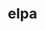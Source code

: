 ---
title: "elpa"
layout: cache
categories: [package, develop]
meta: {"versions": ["2021.11.001", "2022.11.001", "2022.11.001.rc2", "2023.05.001"], "compilers": ["gcc@=12.1.0", "gcc@=8.4.0"], "oss": ["ubuntu18.04", "ubuntu22.04"], "platforms": ["linux"], "targets": ["x86_64", "x86_64_v3"], "stacks": ["root", "tutorial"], "num_specs": 70, "num_specs_by_stack": {"root": 70, "tutorial": 7}}
spec_details: [{"hash": "h343evw3biekgk7hb6qmwk4dryz7zf7i", "compiler": "gcc@=8.4.0", "versions": ["2021.11.001"], "os": "ubuntu18.04", "platform": "linux", "target": "x86_64", "variants": ["~autotune", "~cuda", "+mpi", "+openmp", "~rocm"], "stacks": ["root"], "size": "-", "tarball": "https://binaries.spack.io/develop/build_cache/linux-ubuntu18.04-x86_64/gcc-8.4.0/elpa-2021.11.001/linux-ubuntu18.04-x86_64-gcc-8.4.0-elpa-2021.11.001-h343evw3biekgk7hb6qmwk4dryz7zf7i.spack"}, {"hash": "i5bg4r4uss6po6fpyw2bnf57oj6wegu6", "compiler": "gcc@=8.4.0", "versions": ["2021.11.001"], "os": "ubuntu18.04", "platform": "linux", "target": "x86_64", "variants": ["~autotune", "~cuda", "+mpi", "+openmp", "~rocm"], "stacks": ["root"], "size": "-", "tarball": "https://binaries.spack.io/develop/build_cache/linux-ubuntu18.04-x86_64/gcc-8.4.0/elpa-2021.11.001/linux-ubuntu18.04-x86_64-gcc-8.4.0-elpa-2021.11.001-i5bg4r4uss6po6fpyw2bnf57oj6wegu6.spack"}, {"hash": "hpp5eykxspojbxzgzfpogi7biziql2lj", "compiler": "gcc@=8.4.0", "versions": ["2021.11.001"], "os": "ubuntu18.04", "platform": "linux", "target": "x86_64", "variants": ["~autotune", "~cuda", "+mpi", "+openmp", "~rocm"], "stacks": ["root"], "size": "-", "tarball": "https://binaries.spack.io/develop/build_cache/linux-ubuntu18.04-x86_64/gcc-8.4.0/elpa-2021.11.001/linux-ubuntu18.04-x86_64-gcc-8.4.0-elpa-2021.11.001-hpp5eykxspojbxzgzfpogi7biziql2lj.spack"}, {"hash": "jik37po4v5ausrbodzggcgqppabxkqqm", "compiler": "gcc@=8.4.0", "versions": ["2021.11.001"], "os": "ubuntu18.04", "platform": "linux", "target": "x86_64", "variants": ["~autotune", "~cuda", "+mpi", "+openmp", "~rocm"], "stacks": ["root"], "size": "-", "tarball": "https://binaries.spack.io/develop/build_cache/linux-ubuntu18.04-x86_64/gcc-8.4.0/elpa-2021.11.001/linux-ubuntu18.04-x86_64-gcc-8.4.0-elpa-2021.11.001-jik37po4v5ausrbodzggcgqppabxkqqm.spack"}, {"hash": "onnd6xiojkl3dt6inm3n4l7uqqb5rqxi", "compiler": "gcc@=8.4.0", "versions": ["2021.11.001"], "os": "ubuntu18.04", "platform": "linux", "target": "x86_64", "variants": ["~autotune", "~cuda", "+mpi", "+openmp", "~rocm"], "stacks": ["root"], "size": "-", "tarball": "https://binaries.spack.io/develop/build_cache/linux-ubuntu18.04-x86_64/gcc-8.4.0/elpa-2021.11.001/linux-ubuntu18.04-x86_64-gcc-8.4.0-elpa-2021.11.001-onnd6xiojkl3dt6inm3n4l7uqqb5rqxi.spack"}, {"hash": "njklsgavaciuhkm4en3woijcfe4gh2ic", "compiler": "gcc@=8.4.0", "versions": ["2021.11.001"], "os": "ubuntu18.04", "platform": "linux", "target": "x86_64", "variants": ["~autotune", "~cuda", "+mpi", "+openmp", "~rocm"], "stacks": ["root"], "size": "-", "tarball": "https://binaries.spack.io/develop/build_cache/linux-ubuntu18.04-x86_64/gcc-8.4.0/elpa-2021.11.001/linux-ubuntu18.04-x86_64-gcc-8.4.0-elpa-2021.11.001-njklsgavaciuhkm4en3woijcfe4gh2ic.spack"}, {"hash": "jybmmckgeir2pecwx3kxu7vr6nhja4fk", "compiler": "gcc@=8.4.0", "versions": ["2021.11.001"], "os": "ubuntu18.04", "platform": "linux", "target": "x86_64", "variants": ["~autotune", "~cuda", "+mpi", "+openmp", "~rocm"], "stacks": ["root"], "size": "-", "tarball": "https://binaries.spack.io/develop/build_cache/linux-ubuntu18.04-x86_64/gcc-8.4.0/elpa-2021.11.001/linux-ubuntu18.04-x86_64-gcc-8.4.0-elpa-2021.11.001-jybmmckgeir2pecwx3kxu7vr6nhja4fk.spack"}, {"hash": "j2vkmhju2smudv7puz4uc4mi63t63iaf", "compiler": "gcc@=8.4.0", "versions": ["2021.11.001"], "os": "ubuntu18.04", "platform": "linux", "target": "x86_64", "variants": ["~autotune", "build_system=autotools", "~cuda", "+mpi", "+openmp", "~rocm"], "stacks": ["root"], "size": "-", "tarball": "https://binaries.spack.io/develop/build_cache/linux-ubuntu18.04-x86_64/gcc-8.4.0/elpa-2021.11.001/linux-ubuntu18.04-x86_64-gcc-8.4.0-elpa-2021.11.001-j2vkmhju2smudv7puz4uc4mi63t63iaf.spack"}, {"hash": "npdafk2cqvax32enqm342bsxpuc7mova", "compiler": "gcc@=8.4.0", "versions": ["2021.11.001"], "os": "ubuntu18.04", "platform": "linux", "target": "x86_64", "variants": ["~autotune", "~cuda", "+mpi", "+openmp", "~rocm"], "stacks": ["root"], "size": "-", "tarball": "https://binaries.spack.io/develop/build_cache/linux-ubuntu18.04-x86_64/gcc-8.4.0/elpa-2021.11.001/linux-ubuntu18.04-x86_64-gcc-8.4.0-elpa-2021.11.001-npdafk2cqvax32enqm342bsxpuc7mova.spack"}, {"hash": "mldgw5yqpnoxwsbphirjecnf7uecy5ti", "compiler": "gcc@=8.4.0", "versions": ["2021.11.001"], "os": "ubuntu18.04", "platform": "linux", "target": "x86_64", "variants": ["~autotune", "~cuda", "+mpi", "+openmp", "~rocm"], "stacks": ["root"], "size": "-", "tarball": "https://binaries.spack.io/develop/build_cache/linux-ubuntu18.04-x86_64/gcc-8.4.0/elpa-2021.11.001/linux-ubuntu18.04-x86_64-gcc-8.4.0-elpa-2021.11.001-mldgw5yqpnoxwsbphirjecnf7uecy5ti.spack"}, {"hash": "3vylhdwwypqh7jfxlsv7ltpvm5jk6w5s", "compiler": "gcc@=8.4.0", "versions": ["2021.11.001"], "os": "ubuntu18.04", "platform": "linux", "target": "x86_64", "variants": ["~autotune", "~cuda", "+mpi", "+openmp", "~rocm"], "stacks": ["root"], "size": "-", "tarball": "https://binaries.spack.io/develop/build_cache/linux-ubuntu18.04-x86_64/gcc-8.4.0/elpa-2021.11.001/linux-ubuntu18.04-x86_64-gcc-8.4.0-elpa-2021.11.001-3vylhdwwypqh7jfxlsv7ltpvm5jk6w5s.spack"}, {"hash": "bazkvbgvxeygwllieue6iizmvfqvdbht", "compiler": "gcc@=8.4.0", "versions": ["2021.11.001"], "os": "ubuntu18.04", "platform": "linux", "target": "x86_64", "variants": ["~autotune", "build_system=autotools", "~cuda", "+mpi", "+openmp", "~rocm"], "stacks": ["root"], "size": "-", "tarball": "https://binaries.spack.io/develop/build_cache/linux-ubuntu18.04-x86_64/gcc-8.4.0/elpa-2021.11.001/linux-ubuntu18.04-x86_64-gcc-8.4.0-elpa-2021.11.001-bazkvbgvxeygwllieue6iizmvfqvdbht.spack"}, {"hash": "7gxrd6l7z54ewbnlwhdi345qlyz5ylzd", "compiler": "gcc@=8.4.0", "versions": ["2021.11.001"], "os": "ubuntu18.04", "platform": "linux", "target": "x86_64", "variants": ["~autotune", "~cuda", "+mpi", "+openmp", "~rocm"], "stacks": ["root"], "size": "-", "tarball": "https://binaries.spack.io/develop/build_cache/linux-ubuntu18.04-x86_64/gcc-8.4.0/elpa-2021.11.001/linux-ubuntu18.04-x86_64-gcc-8.4.0-elpa-2021.11.001-7gxrd6l7z54ewbnlwhdi345qlyz5ylzd.spack"}, {"hash": "36kiubwicezevynjgqp2277iwfafavxp", "compiler": "gcc@=8.4.0", "versions": ["2021.11.001"], "os": "ubuntu18.04", "platform": "linux", "target": "x86_64", "variants": ["~autotune", "~cuda", "+mpi", "+openmp", "~rocm"], "stacks": ["root"], "size": "-", "tarball": "https://binaries.spack.io/develop/build_cache/linux-ubuntu18.04-x86_64/gcc-8.4.0/elpa-2021.11.001/linux-ubuntu18.04-x86_64-gcc-8.4.0-elpa-2021.11.001-36kiubwicezevynjgqp2277iwfafavxp.spack"}, {"hash": "bhsg6cjjvxwvut5sgbl5tmegrrq5bsa4", "compiler": "gcc@=8.4.0", "versions": ["2021.11.001"], "os": "ubuntu18.04", "platform": "linux", "target": "x86_64", "variants": ["~autotune", "~cuda", "+mpi", "+openmp", "~rocm"], "stacks": ["root"], "size": "-", "tarball": "https://binaries.spack.io/develop/build_cache/linux-ubuntu18.04-x86_64/gcc-8.4.0/elpa-2021.11.001/linux-ubuntu18.04-x86_64-gcc-8.4.0-elpa-2021.11.001-bhsg6cjjvxwvut5sgbl5tmegrrq5bsa4.spack"}, {"hash": "cizj5rrkbwtphrvr7dcoilj63edcr7mx", "compiler": "gcc@=8.4.0", "versions": ["2021.11.001"], "os": "ubuntu18.04", "platform": "linux", "target": "x86_64", "variants": ["~autotune", "~cuda", "+mpi", "+openmp", "~rocm"], "stacks": ["root"], "size": "-", "tarball": "https://binaries.spack.io/develop/build_cache/linux-ubuntu18.04-x86_64/gcc-8.4.0/elpa-2021.11.001/linux-ubuntu18.04-x86_64-gcc-8.4.0-elpa-2021.11.001-cizj5rrkbwtphrvr7dcoilj63edcr7mx.spack"}, {"hash": "dwfohrg746754dok2f4t5ctxniqcwb5l", "compiler": "gcc@=8.4.0", "versions": ["2021.11.001"], "os": "ubuntu18.04", "platform": "linux", "target": "x86_64", "variants": ["~autotune", "~cuda", "+mpi", "+openmp", "~rocm"], "stacks": ["root"], "size": "-", "tarball": "https://binaries.spack.io/develop/build_cache/linux-ubuntu18.04-x86_64/gcc-8.4.0/elpa-2021.11.001/linux-ubuntu18.04-x86_64-gcc-8.4.0-elpa-2021.11.001-dwfohrg746754dok2f4t5ctxniqcwb5l.spack"}, {"hash": "bzv5si4f2rzu7qficnvjmtq7pzfuvrkd", "compiler": "gcc@=8.4.0", "versions": ["2021.11.001"], "os": "ubuntu18.04", "platform": "linux", "target": "x86_64", "variants": ["~autotune", "~cuda", "+mpi", "+openmp", "~rocm"], "stacks": ["root"], "size": "-", "tarball": "https://binaries.spack.io/develop/build_cache/linux-ubuntu18.04-x86_64/gcc-8.4.0/elpa-2021.11.001/linux-ubuntu18.04-x86_64-gcc-8.4.0-elpa-2021.11.001-bzv5si4f2rzu7qficnvjmtq7pzfuvrkd.spack"}, {"hash": "cng3pie3s645uo6su7b3pz6ywc5oql7x", "compiler": "gcc@=8.4.0", "versions": ["2021.11.001"], "os": "ubuntu18.04", "platform": "linux", "target": "x86_64", "variants": ["~autotune", "~cuda", "+mpi", "+openmp", "~rocm"], "stacks": ["root"], "size": "-", "tarball": "https://binaries.spack.io/develop/build_cache/linux-ubuntu18.04-x86_64/gcc-8.4.0/elpa-2021.11.001/linux-ubuntu18.04-x86_64-gcc-8.4.0-elpa-2021.11.001-cng3pie3s645uo6su7b3pz6ywc5oql7x.spack"}, {"hash": "cnziq6so3ccbdlc7ngpei4yffruii43b", "compiler": "gcc@=8.4.0", "versions": ["2021.11.001"], "os": "ubuntu18.04", "platform": "linux", "target": "x86_64", "variants": ["~autotune", "~cuda", "+mpi", "+openmp", "~rocm"], "stacks": ["root"], "size": "-", "tarball": "https://binaries.spack.io/develop/build_cache/linux-ubuntu18.04-x86_64/gcc-8.4.0/elpa-2021.11.001/linux-ubuntu18.04-x86_64-gcc-8.4.0-elpa-2021.11.001-cnziq6so3ccbdlc7ngpei4yffruii43b.spack"}, {"hash": "btqca25kqn4psv3zuaifcbdzxmshjcan", "compiler": "gcc@=8.4.0", "versions": ["2021.11.001"], "os": "ubuntu18.04", "platform": "linux", "target": "x86_64", "variants": ["~autotune", "~cuda", "+mpi", "+openmp", "~rocm"], "stacks": ["root"], "size": "-", "tarball": "https://binaries.spack.io/develop/build_cache/linux-ubuntu18.04-x86_64/gcc-8.4.0/elpa-2021.11.001/linux-ubuntu18.04-x86_64-gcc-8.4.0-elpa-2021.11.001-btqca25kqn4psv3zuaifcbdzxmshjcan.spack"}, {"hash": "erfs63hvrwakxdgfpyco6pfhze5z2l7z", "compiler": "gcc@=8.4.0", "versions": ["2021.11.001"], "os": "ubuntu18.04", "platform": "linux", "target": "x86_64", "variants": ["~autotune", "~cuda", "+mpi", "+openmp", "~rocm"], "stacks": ["root"], "size": "-", "tarball": "https://binaries.spack.io/develop/build_cache/linux-ubuntu18.04-x86_64/gcc-8.4.0/elpa-2021.11.001/linux-ubuntu18.04-x86_64-gcc-8.4.0-elpa-2021.11.001-erfs63hvrwakxdgfpyco6pfhze5z2l7z.spack"}, {"hash": "lpl2wzr3ftb2gkts55lwe5cvegoi3hl7", "compiler": "gcc@=8.4.0", "versions": ["2021.11.001"], "os": "ubuntu18.04", "platform": "linux", "target": "x86_64", "variants": ["~autotune", "~cuda", "+mpi", "+openmp", "~rocm"], "stacks": ["root"], "size": "-", "tarball": "https://binaries.spack.io/develop/build_cache/linux-ubuntu18.04-x86_64/gcc-8.4.0/elpa-2021.11.001/linux-ubuntu18.04-x86_64-gcc-8.4.0-elpa-2021.11.001-lpl2wzr3ftb2gkts55lwe5cvegoi3hl7.spack"}, {"hash": "icl7ciso5ymiuwpmcs5zk2piype4hdgb", "compiler": "gcc@=8.4.0", "versions": ["2021.11.001"], "os": "ubuntu18.04", "platform": "linux", "target": "x86_64", "variants": ["~autotune", "~cuda", "+mpi", "+openmp", "~rocm"], "stacks": ["root"], "size": "-", "tarball": "https://binaries.spack.io/develop/build_cache/linux-ubuntu18.04-x86_64/gcc-8.4.0/elpa-2021.11.001/linux-ubuntu18.04-x86_64-gcc-8.4.0-elpa-2021.11.001-icl7ciso5ymiuwpmcs5zk2piype4hdgb.spack"}, {"hash": "b7zg4wje4sri5fslzvawiuqlthbf7zvn", "compiler": "gcc@=8.4.0", "versions": ["2021.11.001"], "os": "ubuntu18.04", "platform": "linux", "target": "x86_64", "variants": ["~autotune", "~cuda", "+mpi", "+openmp", "~rocm"], "stacks": ["root"], "size": "-", "tarball": "https://binaries.spack.io/develop/build_cache/linux-ubuntu18.04-x86_64/gcc-8.4.0/elpa-2021.11.001/linux-ubuntu18.04-x86_64-gcc-8.4.0-elpa-2021.11.001-b7zg4wje4sri5fslzvawiuqlthbf7zvn.spack"}, {"hash": "3flo5rx4h366sp4tutd2shcdpzrndyqa", "compiler": "gcc@=8.4.0", "versions": ["2021.11.001"], "os": "ubuntu18.04", "platform": "linux", "target": "x86_64", "variants": ["~autotune", "~cuda", "+mpi", "+openmp", "~rocm"], "stacks": ["root"], "size": "-", "tarball": "https://binaries.spack.io/develop/build_cache/linux-ubuntu18.04-x86_64/gcc-8.4.0/elpa-2021.11.001/linux-ubuntu18.04-x86_64-gcc-8.4.0-elpa-2021.11.001-3flo5rx4h366sp4tutd2shcdpzrndyqa.spack"}, {"hash": "pk77k7vbqkxfq5rp3gjq7xxef2kdwhnb", "compiler": "gcc@=8.4.0", "versions": ["2021.11.001"], "os": "ubuntu18.04", "platform": "linux", "target": "x86_64", "variants": ["~autotune", "~cuda", "+mpi", "+openmp", "~rocm"], "stacks": ["root"], "size": "-", "tarball": "https://binaries.spack.io/develop/build_cache/linux-ubuntu18.04-x86_64/gcc-8.4.0/elpa-2021.11.001/linux-ubuntu18.04-x86_64-gcc-8.4.0-elpa-2021.11.001-pk77k7vbqkxfq5rp3gjq7xxef2kdwhnb.spack"}, {"hash": "knw3ijl5dsll3py3zwrqry5osehqp252", "compiler": "gcc@=8.4.0", "versions": ["2022.11.001.rc2"], "os": "ubuntu18.04", "platform": "linux", "target": "x86_64", "variants": ["~autotune", "build_system=autotools", "~cuda", "+mpi", "+openmp", "~rocm"], "stacks": ["root"], "size": "-", "tarball": "https://binaries.spack.io/develop/build_cache/linux-ubuntu18.04-x86_64/gcc-8.4.0/elpa-2022.11.001.rc2/linux-ubuntu18.04-x86_64-gcc-8.4.0-elpa-2022.11.001.rc2-knw3ijl5dsll3py3zwrqry5osehqp252.spack"}, {"hash": "oc45gbahiuh3otwa7ps32hykgwe5nykw", "compiler": "gcc@=8.4.0", "versions": ["2021.11.001"], "os": "ubuntu18.04", "platform": "linux", "target": "x86_64", "variants": ["~autotune", "~cuda", "+mpi", "+openmp", "~rocm"], "stacks": ["root"], "size": "-", "tarball": "https://binaries.spack.io/develop/build_cache/linux-ubuntu18.04-x86_64/gcc-8.4.0/elpa-2021.11.001/linux-ubuntu18.04-x86_64-gcc-8.4.0-elpa-2021.11.001-oc45gbahiuh3otwa7ps32hykgwe5nykw.spack"}, {"hash": "y36z4ushllicdqrbk5y45cjo5vg6xakr", "compiler": "gcc@=8.4.0", "versions": ["2021.11.001"], "os": "ubuntu18.04", "platform": "linux", "target": "x86_64", "variants": ["~autotune", "~cuda", "+mpi", "+openmp", "~rocm"], "stacks": ["root"], "size": "-", "tarball": "https://binaries.spack.io/develop/build_cache/linux-ubuntu18.04-x86_64/gcc-8.4.0/elpa-2021.11.001/linux-ubuntu18.04-x86_64-gcc-8.4.0-elpa-2021.11.001-y36z4ushllicdqrbk5y45cjo5vg6xakr.spack"}, {"hash": "p7qr3y64i2srhragv53uegxqgqd7p7lv", "compiler": "gcc@=8.4.0", "versions": ["2021.11.001"], "os": "ubuntu18.04", "platform": "linux", "target": "x86_64", "variants": ["~autotune", "~cuda", "+mpi", "+openmp", "~rocm"], "stacks": ["root"], "size": "-", "tarball": "https://binaries.spack.io/develop/build_cache/linux-ubuntu18.04-x86_64/gcc-8.4.0/elpa-2021.11.001/linux-ubuntu18.04-x86_64-gcc-8.4.0-elpa-2021.11.001-p7qr3y64i2srhragv53uegxqgqd7p7lv.spack"}, {"hash": "ejkczem7cweyryc6yj2vin6j5nl4tp2f", "compiler": "gcc@=8.4.0", "versions": ["2021.11.001"], "os": "ubuntu18.04", "platform": "linux", "target": "x86_64", "variants": ["~autotune", "~cuda", "+mpi", "+openmp", "~rocm"], "stacks": ["root"], "size": "-", "tarball": "https://binaries.spack.io/develop/build_cache/linux-ubuntu18.04-x86_64/gcc-8.4.0/elpa-2021.11.001/linux-ubuntu18.04-x86_64-gcc-8.4.0-elpa-2021.11.001-ejkczem7cweyryc6yj2vin6j5nl4tp2f.spack"}, {"hash": "pozqoeja2mngzlpikus6q7a5knavjsoh", "compiler": "gcc@=8.4.0", "versions": ["2021.11.001"], "os": "ubuntu18.04", "platform": "linux", "target": "x86_64", "variants": ["~autotune", "~cuda", "+mpi", "+openmp", "~rocm"], "stacks": ["root"], "size": "-", "tarball": "https://binaries.spack.io/develop/build_cache/linux-ubuntu18.04-x86_64/gcc-8.4.0/elpa-2021.11.001/linux-ubuntu18.04-x86_64-gcc-8.4.0-elpa-2021.11.001-pozqoeja2mngzlpikus6q7a5knavjsoh.spack"}, {"hash": "leggs7735hze4pv6m5pclcov3vkweejz", "compiler": "gcc@=8.4.0", "versions": ["2022.11.001.rc2"], "os": "ubuntu18.04", "platform": "linux", "target": "x86_64", "variants": ["~autotune", "build_system=autotools", "~cuda", "+mpi", "+openmp", "~rocm"], "stacks": ["root"], "size": "-", "tarball": "https://binaries.spack.io/develop/build_cache/linux-ubuntu18.04-x86_64/gcc-8.4.0/elpa-2022.11.001.rc2/linux-ubuntu18.04-x86_64-gcc-8.4.0-elpa-2022.11.001.rc2-leggs7735hze4pv6m5pclcov3vkweejz.spack"}, {"hash": "srejg7oikfuxjijkmfgivbrywmnjfinr", "compiler": "gcc@=8.4.0", "versions": ["2021.11.001"], "os": "ubuntu18.04", "platform": "linux", "target": "x86_64", "variants": ["~autotune", "~cuda", "+mpi", "+openmp", "~rocm"], "stacks": ["root"], "size": "-", "tarball": "https://binaries.spack.io/develop/build_cache/linux-ubuntu18.04-x86_64/gcc-8.4.0/elpa-2021.11.001/linux-ubuntu18.04-x86_64-gcc-8.4.0-elpa-2021.11.001-srejg7oikfuxjijkmfgivbrywmnjfinr.spack"}, {"hash": "vk5hhsa3wsxybqu4y3teerfw5yzejgg2", "compiler": "gcc@=8.4.0", "versions": ["2021.11.001"], "os": "ubuntu18.04", "platform": "linux", "target": "x86_64", "variants": ["~autotune", "~cuda", "+mpi", "+openmp", "~rocm"], "stacks": ["root"], "size": "-", "tarball": "https://binaries.spack.io/develop/build_cache/linux-ubuntu18.04-x86_64/gcc-8.4.0/elpa-2021.11.001/linux-ubuntu18.04-x86_64-gcc-8.4.0-elpa-2021.11.001-vk5hhsa3wsxybqu4y3teerfw5yzejgg2.spack"}, {"hash": "ptuvs4cn7txqbn5luu63ngomhdehaldc", "compiler": "gcc@=8.4.0", "versions": ["2021.11.001"], "os": "ubuntu18.04", "platform": "linux", "target": "x86_64", "variants": ["~autotune", "~cuda", "+mpi", "+openmp", "~rocm"], "stacks": ["root"], "size": "-", "tarball": "https://binaries.spack.io/develop/build_cache/linux-ubuntu18.04-x86_64/gcc-8.4.0/elpa-2021.11.001/linux-ubuntu18.04-x86_64-gcc-8.4.0-elpa-2021.11.001-ptuvs4cn7txqbn5luu63ngomhdehaldc.spack"}, {"hash": "uwcgndw5oxbqu5rsqtbsye6vhcjfvzce", "compiler": "gcc@=8.4.0", "versions": ["2021.11.001"], "os": "ubuntu18.04", "platform": "linux", "target": "x86_64", "variants": ["~autotune", "build_system=autotools", "~cuda", "+mpi", "+openmp", "~rocm"], "stacks": ["root"], "size": "-", "tarball": "https://binaries.spack.io/develop/build_cache/linux-ubuntu18.04-x86_64/gcc-8.4.0/elpa-2021.11.001/linux-ubuntu18.04-x86_64-gcc-8.4.0-elpa-2021.11.001-uwcgndw5oxbqu5rsqtbsye6vhcjfvzce.spack"}, {"hash": "rlbpb4kxr5ztap7twaic3qsaitfi7ufp", "compiler": "gcc@=8.4.0", "versions": ["2021.11.001"], "os": "ubuntu18.04", "platform": "linux", "target": "x86_64", "variants": ["~autotune", "~cuda", "+mpi", "+openmp", "~rocm"], "stacks": ["root"], "size": "-", "tarball": "https://binaries.spack.io/develop/build_cache/linux-ubuntu18.04-x86_64/gcc-8.4.0/elpa-2021.11.001/linux-ubuntu18.04-x86_64-gcc-8.4.0-elpa-2021.11.001-rlbpb4kxr5ztap7twaic3qsaitfi7ufp.spack"}, {"hash": "zrrb4z2incf7dtl6y36w7pbbvlwvwjq3", "compiler": "gcc@=8.4.0", "versions": ["2021.11.001"], "os": "ubuntu18.04", "platform": "linux", "target": "x86_64", "variants": ["~autotune", "~cuda", "+mpi", "+openmp", "~rocm"], "stacks": ["root"], "size": "-", "tarball": "https://binaries.spack.io/develop/build_cache/linux-ubuntu18.04-x86_64/gcc-8.4.0/elpa-2021.11.001/linux-ubuntu18.04-x86_64-gcc-8.4.0-elpa-2021.11.001-zrrb4z2incf7dtl6y36w7pbbvlwvwjq3.spack"}, {"hash": "y76dvypavkdwkvcausvxhu5r2eks7ukn", "compiler": "gcc@=8.4.0", "versions": ["2021.11.001"], "os": "ubuntu18.04", "platform": "linux", "target": "x86_64", "variants": ["~autotune", "~cuda", "+mpi", "+openmp", "~rocm"], "stacks": ["root"], "size": "-", "tarball": "https://binaries.spack.io/develop/build_cache/linux-ubuntu18.04-x86_64/gcc-8.4.0/elpa-2021.11.001/linux-ubuntu18.04-x86_64-gcc-8.4.0-elpa-2021.11.001-y76dvypavkdwkvcausvxhu5r2eks7ukn.spack"}, {"hash": "jinowqkbkqxtc7ey5qr7t34lojanve7l", "compiler": "gcc@=8.4.0", "versions": ["2022.11.001.rc2"], "os": "ubuntu18.04", "platform": "linux", "target": "x86_64", "variants": ["~autotune", "build_system=autotools", "~cuda", "+mpi", "+openmp", "~rocm"], "stacks": ["root"], "size": "-", "tarball": "https://binaries.spack.io/develop/build_cache/linux-ubuntu18.04-x86_64/gcc-8.4.0/elpa-2022.11.001.rc2/linux-ubuntu18.04-x86_64-gcc-8.4.0-elpa-2022.11.001.rc2-jinowqkbkqxtc7ey5qr7t34lojanve7l.spack"}, {"hash": "zvlrb2ok3eajzhsigzoa42xqqjdgayo5", "compiler": "gcc@=8.4.0", "versions": ["2021.11.001"], "os": "ubuntu18.04", "platform": "linux", "target": "x86_64", "variants": ["~autotune", "build_system=autotools", "~cuda", "+mpi", "+openmp", "~rocm"], "stacks": ["root"], "size": "-", "tarball": "https://binaries.spack.io/develop/build_cache/linux-ubuntu18.04-x86_64/gcc-8.4.0/elpa-2021.11.001/linux-ubuntu18.04-x86_64-gcc-8.4.0-elpa-2021.11.001-zvlrb2ok3eajzhsigzoa42xqqjdgayo5.spack"}, {"hash": "accpfqfqy6s2yywbyczc5ap2xdk2pd6r", "compiler": "gcc@=8.4.0", "versions": ["2022.11.001.rc2"], "os": "ubuntu18.04", "platform": "linux", "target": "x86_64", "variants": ["~autotune", "build_system=autotools", "~cuda", "+mpi", "+openmp", "~rocm"], "stacks": ["root"], "size": "-", "tarball": "https://binaries.spack.io/develop/build_cache/linux-ubuntu18.04-x86_64/gcc-8.4.0/elpa-2022.11.001.rc2/linux-ubuntu18.04-x86_64-gcc-8.4.0-elpa-2022.11.001.rc2-accpfqfqy6s2yywbyczc5ap2xdk2pd6r.spack"}, {"hash": "ulyq2q4b3r3bhkylkhtiplte2eelboif", "compiler": "gcc@=8.4.0", "versions": ["2022.11.001"], "os": "ubuntu18.04", "platform": "linux", "target": "x86_64", "variants": ["~autotune", "build_system=autotools", "~cuda", "+mpi", "+openmp", "~rocm"], "stacks": ["root"], "size": "-", "tarball": "https://binaries.spack.io/develop/build_cache/linux-ubuntu18.04-x86_64/gcc-8.4.0/elpa-2022.11.001/linux-ubuntu18.04-x86_64-gcc-8.4.0-elpa-2022.11.001-ulyq2q4b3r3bhkylkhtiplte2eelboif.spack"}, {"hash": "5okwutj6gli3bxtqe6kfwzp6bierprfk", "compiler": "gcc@=8.4.0", "versions": ["2022.11.001"], "os": "ubuntu18.04", "platform": "linux", "target": "x86_64_v3", "variants": ["~autotune", "build_system=autotools", "~cuda", "+mpi", "+openmp", "~rocm"], "stacks": ["root"], "size": "-", "tarball": "https://binaries.spack.io/develop/build_cache/linux-ubuntu18.04-x86_64_v3/gcc-8.4.0/elpa-2022.11.001/linux-ubuntu18.04-x86_64_v3-gcc-8.4.0-elpa-2022.11.001-5okwutj6gli3bxtqe6kfwzp6bierprfk.spack"}, {"hash": "2n7ldwgnddtnpmnrtsihpmci47dmnope", "compiler": "gcc@=8.4.0", "versions": ["2022.11.001"], "os": "ubuntu18.04", "platform": "linux", "target": "x86_64_v3", "variants": ["~autotune", "build_system=autotools", "~cuda", "+mpi", "+openmp", "~rocm"], "stacks": ["root"], "size": "-", "tarball": "https://binaries.spack.io/develop/build_cache/linux-ubuntu18.04-x86_64_v3/gcc-8.4.0/elpa-2022.11.001/linux-ubuntu18.04-x86_64_v3-gcc-8.4.0-elpa-2022.11.001-2n7ldwgnddtnpmnrtsihpmci47dmnope.spack"}, {"hash": "65htnhag7me7jv5maan4sj7hshruzhvg", "compiler": "gcc@=8.4.0", "versions": ["2022.11.001"], "os": "ubuntu18.04", "platform": "linux", "target": "x86_64_v3", "variants": ["~autotune", "build_system=autotools", "~cuda", "+mpi", "+openmp", "~rocm"], "stacks": ["root"], "size": "-", "tarball": "https://binaries.spack.io/develop/build_cache/linux-ubuntu18.04-x86_64_v3/gcc-8.4.0/elpa-2022.11.001/linux-ubuntu18.04-x86_64_v3-gcc-8.4.0-elpa-2022.11.001-65htnhag7me7jv5maan4sj7hshruzhvg.spack"}, {"hash": "63odrtqyfzepprnkbaeihpxvkzyywvwj", "compiler": "gcc@=8.4.0", "versions": ["2022.11.001"], "os": "ubuntu18.04", "platform": "linux", "target": "x86_64_v3", "variants": ["~autotune", "build_system=autotools", "~cuda", "+mpi", "+openmp", "~rocm"], "stacks": ["root"], "size": "-", "tarball": "https://binaries.spack.io/develop/build_cache/linux-ubuntu18.04-x86_64_v3/gcc-8.4.0/elpa-2022.11.001/linux-ubuntu18.04-x86_64_v3-gcc-8.4.0-elpa-2022.11.001-63odrtqyfzepprnkbaeihpxvkzyywvwj.spack"}, {"hash": "blrbxqx654d56lv4q36ptwzfeuqoueak", "compiler": "gcc@=8.4.0", "versions": ["2022.11.001"], "os": "ubuntu18.04", "platform": "linux", "target": "x86_64_v3", "variants": ["~autotune", "build_system=autotools", "~cuda", "+mpi", "+openmp", "~rocm"], "stacks": ["root"], "size": "-", "tarball": "https://binaries.spack.io/develop/build_cache/linux-ubuntu18.04-x86_64_v3/gcc-8.4.0/elpa-2022.11.001/linux-ubuntu18.04-x86_64_v3-gcc-8.4.0-elpa-2022.11.001-blrbxqx654d56lv4q36ptwzfeuqoueak.spack"}, {"hash": "pdzrmyygylkjypyjc6a2ihtfnxve7rdb", "compiler": "gcc@=8.4.0", "versions": ["2022.11.001"], "os": "ubuntu18.04", "platform": "linux", "target": "x86_64_v3", "variants": ["~autotune", "build_system=autotools", "~cuda", "+mpi", "+openmp", "~rocm"], "stacks": ["root"], "size": "-", "tarball": "https://binaries.spack.io/develop/build_cache/linux-ubuntu18.04-x86_64_v3/gcc-8.4.0/elpa-2022.11.001/linux-ubuntu18.04-x86_64_v3-gcc-8.4.0-elpa-2022.11.001-pdzrmyygylkjypyjc6a2ihtfnxve7rdb.spack"}, {"hash": "cdplnkinsqoaomwn43bmsd5ssq3b2v74", "compiler": "gcc@=8.4.0", "versions": ["2022.11.001"], "os": "ubuntu18.04", "platform": "linux", "target": "x86_64_v3", "variants": ["~autotune", "build_system=autotools", "~cuda", "+mpi", "+openmp", "~rocm"], "stacks": ["root"], "size": "-", "tarball": "https://binaries.spack.io/develop/build_cache/linux-ubuntu18.04-x86_64_v3/gcc-8.4.0/elpa-2022.11.001/linux-ubuntu18.04-x86_64_v3-gcc-8.4.0-elpa-2022.11.001-cdplnkinsqoaomwn43bmsd5ssq3b2v74.spack"}, {"hash": "tmqdtokq7f64h3zcunzwz7fiy5b2p7s4", "compiler": "gcc@=8.4.0", "versions": ["2022.11.001"], "os": "ubuntu18.04", "platform": "linux", "target": "x86_64_v3", "variants": ["~autotune", "build_system=autotools", "~cuda", "+mpi", "+openmp", "~rocm"], "stacks": ["root"], "size": "-", "tarball": "https://binaries.spack.io/develop/build_cache/linux-ubuntu18.04-x86_64_v3/gcc-8.4.0/elpa-2022.11.001/linux-ubuntu18.04-x86_64_v3-gcc-8.4.0-elpa-2022.11.001-tmqdtokq7f64h3zcunzwz7fiy5b2p7s4.spack"}, {"hash": "crrkzdzfmzhhvcniw35yjnl62ejpf27e", "compiler": "gcc@=8.4.0", "versions": ["2022.11.001"], "os": "ubuntu18.04", "platform": "linux", "target": "x86_64_v3", "variants": ["~autotune", "build_system=autotools", "~cuda", "+mpi", "+openmp", "~rocm"], "stacks": ["root"], "size": "-", "tarball": "https://binaries.spack.io/develop/build_cache/linux-ubuntu18.04-x86_64_v3/gcc-8.4.0/elpa-2022.11.001/linux-ubuntu18.04-x86_64_v3-gcc-8.4.0-elpa-2022.11.001-crrkzdzfmzhhvcniw35yjnl62ejpf27e.spack"}, {"hash": "j4ghzbaljw2h6hwe4fxqb5nxisevkfzo", "compiler": "gcc@=8.4.0", "versions": ["2022.11.001"], "os": "ubuntu18.04", "platform": "linux", "target": "x86_64_v3", "variants": ["~autotune", "build_system=autotools", "~cuda", "+mpi", "+openmp", "~rocm"], "stacks": ["root"], "size": "-", "tarball": "https://binaries.spack.io/develop/build_cache/linux-ubuntu18.04-x86_64_v3/gcc-8.4.0/elpa-2022.11.001/linux-ubuntu18.04-x86_64_v3-gcc-8.4.0-elpa-2022.11.001-j4ghzbaljw2h6hwe4fxqb5nxisevkfzo.spack"}, {"hash": "kmlwweslcs6bqnilgcqo7km55du7dep3", "compiler": "gcc@=12.1.0", "versions": ["2022.11.001"], "os": "ubuntu22.04", "platform": "linux", "target": "x86_64_v3", "variants": ["~autotune", "build_system=autotools", "~cuda", "+mpi", "+openmp", "~rocm"], "stacks": ["root", "tutorial"], "size": "-", "tarball": "https://binaries.spack.io/develop/build_cache/linux-ubuntu22.04-x86_64_v3/gcc-12.1.0/elpa-2022.11.001/linux-ubuntu22.04-x86_64_v3-gcc-12.1.0-elpa-2022.11.001-kmlwweslcs6bqnilgcqo7km55du7dep3.spack"}, {"hash": "rcc7b2kwf6owgg2hkbsznnq7d4s7up6e", "compiler": "gcc@=12.1.0", "versions": ["2022.11.001"], "os": "ubuntu22.04", "platform": "linux", "target": "x86_64_v3", "variants": ["~autotune", "build_system=autotools", "~cuda", "+mpi", "+openmp", "~rocm"], "stacks": ["root", "tutorial"], "size": "-", "tarball": "https://binaries.spack.io/develop/build_cache/linux-ubuntu22.04-x86_64_v3/gcc-12.1.0/elpa-2022.11.001/linux-ubuntu22.04-x86_64_v3-gcc-12.1.0-elpa-2022.11.001-rcc7b2kwf6owgg2hkbsznnq7d4s7up6e.spack"}, {"hash": "2jkquiyozcmoi6t27wepgs3evjilhphv", "compiler": "gcc@=12.1.0", "versions": ["2022.11.001"], "os": "ubuntu22.04", "platform": "linux", "target": "x86_64_v3", "variants": ["~autotune", "build_system=autotools", "~cuda", "+mpi", "+openmp", "~rocm"], "stacks": ["root"], "size": "-", "tarball": "https://binaries.spack.io/develop/build_cache/linux-ubuntu22.04-x86_64_v3/gcc-12.1.0/elpa-2022.11.001/linux-ubuntu22.04-x86_64_v3-gcc-12.1.0-elpa-2022.11.001-2jkquiyozcmoi6t27wepgs3evjilhphv.spack"}, {"hash": "fhok5utvsigxfko3umc2nut327xqo5uz", "compiler": "gcc@=12.1.0", "versions": ["2022.11.001"], "os": "ubuntu22.04", "platform": "linux", "target": "x86_64_v3", "variants": ["~autotune", "build_system=autotools", "~cuda", "+mpi", "+openmp", "~rocm"], "stacks": ["root", "tutorial"], "size": "-", "tarball": "https://binaries.spack.io/develop/build_cache/linux-ubuntu22.04-x86_64_v3/gcc-12.1.0/elpa-2022.11.001/linux-ubuntu22.04-x86_64_v3-gcc-12.1.0-elpa-2022.11.001-fhok5utvsigxfko3umc2nut327xqo5uz.spack"}, {"hash": "lcshses2xl2jq36dhfotkxgywhzbwsce", "compiler": "gcc@=12.1.0", "versions": ["2022.11.001"], "os": "ubuntu22.04", "platform": "linux", "target": "x86_64_v3", "variants": ["~autotune", "build_system=autotools", "~cuda", "+mpi", "+openmp", "~rocm"], "stacks": ["root", "tutorial"], "size": "-", "tarball": "https://binaries.spack.io/develop/build_cache/linux-ubuntu22.04-x86_64_v3/gcc-12.1.0/elpa-2022.11.001/linux-ubuntu22.04-x86_64_v3-gcc-12.1.0-elpa-2022.11.001-lcshses2xl2jq36dhfotkxgywhzbwsce.spack"}, {"hash": "qglj7g77sxtcw2u33mwhmiczeqdze445", "compiler": "gcc@=12.1.0", "versions": ["2022.11.001"], "os": "ubuntu22.04", "platform": "linux", "target": "x86_64_v3", "variants": ["~autotune", "build_system=autotools", "~cuda", "+mpi", "+openmp", "~rocm"], "stacks": ["root"], "size": "-", "tarball": "https://binaries.spack.io/develop/build_cache/linux-ubuntu22.04-x86_64_v3/gcc-12.1.0/elpa-2022.11.001/linux-ubuntu22.04-x86_64_v3-gcc-12.1.0-elpa-2022.11.001-qglj7g77sxtcw2u33mwhmiczeqdze445.spack"}, {"hash": "elsxejn4hmzbwk3xv43ghr5epm3vzyv4", "compiler": "gcc@=12.1.0", "versions": ["2022.11.001"], "os": "ubuntu22.04", "platform": "linux", "target": "x86_64_v3", "variants": ["~autotune", "build_system=autotools", "~cuda", "+mpi", "+openmp", "~rocm"], "stacks": ["root", "tutorial"], "size": "-", "tarball": "https://binaries.spack.io/develop/build_cache/linux-ubuntu22.04-x86_64_v3/gcc-12.1.0/elpa-2022.11.001/linux-ubuntu22.04-x86_64_v3-gcc-12.1.0-elpa-2022.11.001-elsxejn4hmzbwk3xv43ghr5epm3vzyv4.spack"}, {"hash": "3b5sbmhgewn5spzdlhekg4znmsxedfat", "compiler": "gcc@=12.1.0", "versions": ["2022.11.001"], "os": "ubuntu22.04", "platform": "linux", "target": "x86_64_v3", "variants": ["~autotune", "build_system=autotools", "~cuda", "+mpi", "+openmp", "~rocm"], "stacks": ["root"], "size": "-", "tarball": "https://binaries.spack.io/develop/build_cache/linux-ubuntu22.04-x86_64_v3/gcc-12.1.0/elpa-2022.11.001/linux-ubuntu22.04-x86_64_v3-gcc-12.1.0-elpa-2022.11.001-3b5sbmhgewn5spzdlhekg4znmsxedfat.spack"}, {"hash": "r7qtzghvsuahn4a3vubssmz2ahlggnl2", "compiler": "gcc@=12.1.0", "versions": ["2022.11.001"], "os": "ubuntu22.04", "platform": "linux", "target": "x86_64_v3", "variants": ["~autotune", "build_system=autotools", "~cuda", "+mpi", "+openmp", "~rocm"], "stacks": ["root"], "size": "-", "tarball": "https://binaries.spack.io/develop/build_cache/linux-ubuntu22.04-x86_64_v3/gcc-12.1.0/elpa-2022.11.001/linux-ubuntu22.04-x86_64_v3-gcc-12.1.0-elpa-2022.11.001-r7qtzghvsuahn4a3vubssmz2ahlggnl2.spack"}, {"hash": "m4x5z7cv5z2rjb7kt2lhpnmpyjvjdik4", "compiler": "gcc@=12.1.0", "versions": ["2022.11.001"], "os": "ubuntu22.04", "platform": "linux", "target": "x86_64_v3", "variants": ["~autotune", "build_system=autotools", "~cuda", "+mpi", "+openmp", "~rocm"], "stacks": ["root"], "size": "-", "tarball": "https://binaries.spack.io/develop/build_cache/linux-ubuntu22.04-x86_64_v3/gcc-12.1.0/elpa-2022.11.001/linux-ubuntu22.04-x86_64_v3-gcc-12.1.0-elpa-2022.11.001-m4x5z7cv5z2rjb7kt2lhpnmpyjvjdik4.spack"}, {"hash": "sijz3o3g6j6nrbtlwtnjo6ycs7bgepcb", "compiler": "gcc@=12.1.0", "versions": ["2022.11.001"], "os": "ubuntu22.04", "platform": "linux", "target": "x86_64_v3", "variants": ["~autotune", "build_system=autotools", "~cuda", "+mpi", "+openmp", "~rocm"], "stacks": ["root"], "size": "-", "tarball": "https://binaries.spack.io/develop/build_cache/linux-ubuntu22.04-x86_64_v3/gcc-12.1.0/elpa-2022.11.001/linux-ubuntu22.04-x86_64_v3-gcc-12.1.0-elpa-2022.11.001-sijz3o3g6j6nrbtlwtnjo6ycs7bgepcb.spack"}, {"hash": "livplfo4au2ipxjpjwzafz64measkx37", "compiler": "gcc@=12.1.0", "versions": ["2023.05.001"], "os": "ubuntu22.04", "platform": "linux", "target": "x86_64_v3", "variants": ["~autotune", "build_system=autotools", "~cuda", "+mpi", "+openmp", "~rocm"], "stacks": ["root", "tutorial"], "size": "-", "tarball": "https://binaries.spack.io/develop/build_cache/linux-ubuntu22.04-x86_64_v3/gcc-12.1.0/elpa-2023.05.001/linux-ubuntu22.04-x86_64_v3-gcc-12.1.0-elpa-2023.05.001-livplfo4au2ipxjpjwzafz64measkx37.spack"}, {"hash": "lyyoeufnby7gbtrmrcx2gthkawysnx3b", "compiler": "gcc@=12.1.0", "versions": ["2023.05.001"], "os": "ubuntu22.04", "platform": "linux", "target": "x86_64_v3", "variants": ["~autotune", "build_system=autotools", "~cuda", "+mpi", "+openmp", "~rocm"], "stacks": ["root", "tutorial"], "size": "-", "tarball": "https://binaries.spack.io/develop/build_cache/linux-ubuntu22.04-x86_64_v3/gcc-12.1.0/elpa-2023.05.001/linux-ubuntu22.04-x86_64_v3-gcc-12.1.0-elpa-2023.05.001-lyyoeufnby7gbtrmrcx2gthkawysnx3b.spack"}, {"hash": "sofdru4c2uqshotchkx3hejjc2n3kdhu", "compiler": "gcc@=12.1.0", "versions": ["2022.11.001"], "os": "ubuntu22.04", "platform": "linux", "target": "x86_64_v3", "variants": ["~autotune", "build_system=autotools", "~cuda", "+mpi", "+openmp", "~rocm"], "stacks": ["root"], "size": "-", "tarball": "https://binaries.spack.io/develop/build_cache/linux-ubuntu22.04-x86_64_v3/gcc-12.1.0/elpa-2022.11.001/linux-ubuntu22.04-x86_64_v3-gcc-12.1.0-elpa-2022.11.001-sofdru4c2uqshotchkx3hejjc2n3kdhu.spack"}, {"hash": "ukyciix6i7dbuxharcg7zgjihxk5ghgu", "compiler": "gcc@=12.1.0", "versions": ["2022.11.001"], "os": "ubuntu22.04", "platform": "linux", "target": "x86_64_v3", "variants": ["~autotune", "build_system=autotools", "~cuda", "+mpi", "+openmp", "~rocm"], "stacks": ["root"], "size": "-", "tarball": "https://binaries.spack.io/develop/build_cache/linux-ubuntu22.04-x86_64_v3/gcc-12.1.0/elpa-2022.11.001/linux-ubuntu22.04-x86_64_v3-gcc-12.1.0-elpa-2022.11.001-ukyciix6i7dbuxharcg7zgjihxk5ghgu.spack"}]
---